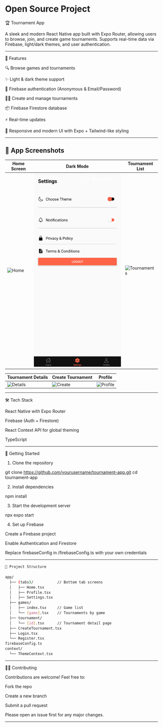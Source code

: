 # Open Source Project 
🏆 Tournament App

A sleek and modern React Native app built with Expo Router, allowing users to browse, join, and create game tournaments. Supports real-time data via Firebase, light/dark themes, and user authentication.


---

📱 Features

🔍 Browse games and tournaments

✨ Light & dark theme support

🔐 Firebase authentication (Anonymous & Email/Password)

🧑‍💼 Create and manage tournaments


📦 Firebase Firestore database

⚡ Real-time updates

📱 Responsive and modern UI with Expo + Tailwind-like styling



---

## 📸 App Screenshots

| Home Screen | Dark Mode | Tournament List |
|-------------|-----------|-----------------|
| ![Home](https://github.com/hbbots/esports/blob/main/DEMO/home.png?raw=true) | ![Light Mode](https://github.com/hbbots/esports/blob/main/DEMO//White%20Mode.png?raw=true) | ![Tournaments](https://github.com/hbbots/esports/blob/main/DEMO/tournaments.png?raw=true) |

| Tournament Details | Create Tournament | Profile |
|--------------------|-------------------|---------|
| ![Details](https://github.com/hbbots/esports/blob/main/DEMO/detail.png?raw=true) | ![Create](https://github.com/hbbots/esports/blob/main/DEMO/create.png?raw=true) | ![Profile](https://github.com/hbbots/esports/blob/main/DEMO/profile.png?raw=true) |

---


🛠️ Tech Stack

React Native with Expo Router

Firebase (Auth + Firestore)

React Context API for global theming


TypeScript



---

🚀 Getting Started

1. Clone the repository

git clone https://github.com/yourusername/tournament-app.git
cd tournament-app

2. Install dependencies

npm install

3. Start the development server

npx expo start

4. Set up Firebase

Create a Firebase project

Enable Authentication and Firestore

Replace firebaseConfig in /firebaseConfig.ts with your own credentials



---

```bash
📂 Project Structure

app/
  ├── (tabs)/           // Bottom tab screens
  │   ├── Home.tsx
  │   ├── Profile.tsx
  │   ├── Settings.tsx
  ├── games/
  │   ├── index.tsx     // Game list
  │   └── [game].tsx    // Tournaments by game
  ├── tournament/
  │   └── [id].tsx      // Tournament detail page
  ├── CreateTournament.tsx
  ├── Login.tsx
  └── Register.tsx
firebaseConfig.ts
context/
  └── ThemeContext.tsx
```

---

🧑‍💻 Contributing

Contributions are welcome! Feel free to:

Fork the repo

Create a new branch

Submit a pull request


Please open an issue first for any major changes.


---

